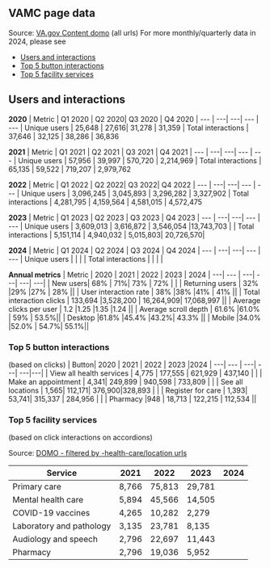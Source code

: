 ## VAMC page data
Source: [VA.gov Content domo](https://va-gov.domo.com/page/426422632) (all urls)
For more monthly/quarterly data in 2024, please see 

- [Users and interactions](#users-and-interactions)
- [Top 5 button interactions](#top-5-button-interactions)
- [Top 5 facility services](#top-5-facility-services)

## Users and interactions
**2020**
| Metric | Q1 2020 | Q2	2020|  Q3 2020 | Q4 2020
| --- | ---| ---|  --- | ---
| Unique users	| 25,648	| 27,616| 	31,278 |	31,359
| Total interactions	| 37,646	| 32,125	| 38,286	| 36,836

**2021**
| 	Metric	| 	Q1 2021 	|	Q2 2021	| 	Q3 2021	| 	Q4 2021
| --- | ---| ---|  --- | ---
| 	Unique users	| 	57,956	|	39,997	| 	570,720	| 	2,214,969
| 	Total interactions	| 	65,135	|	59,522	| 	719,207	| 	2,979,762

**2022**
| 	Metric	| 	Q1 2022 	|	Q2 2022| 	Q3 2022| 	Q4 2022
| --- | ---| ---|  --- | ---
| 	Unique users	| 	3,096,245	|	3,045,893	| 	3,296,282	| 	3,327,902
| 	Total interactions	| 	4,281,795	|	4,159,564	| 	4,581,015	| 	4,572,475

**2023**
| 	Metric	| 	Q1 2023	| 	Q2 2023	| 	Q3 2023 | Q4 2023
| --- | ---| ---|  --- | ---
| 	Unique users	| 	3,609,013	| 	3,616,872	| 	3,546,054 |13,743,703 |
| 	Total interactions	| 	5,151,114	| 	4,940,032	| 	5,015,803| 20,726,570|

**2024**
| 	Metric	| 	Q1 2024	| 	Q2 2024	| 	Q3 2024 | Q4 2024
| --- | ---| ---|  --- | ---
| 	Unique users	| | | 
| 	Total interactions	| | | |	

**Annual metrics**
| Metric | 2020 | 2021 | 2022 | 2023 | 2024
| ---| --- | ---| ---| ---| ---|
| New users| 68% | 71%| 73% | 72% | |
| Returning users | 32% |29% |27% | 28% ||
| User interaction rate | 38% |38%  |41% | 41% ||
| Total interaction clicks | 133,694 |3,528,200 | 16,264,909| 17,068,997 ||
| Average clicks per user | 1.2 |1.25 |1.35 |1.24 ||
| Average scroll depth | 61.6% |61.0% | 59% | 53.5%||
| Desktop |61.8% |45.4% |43.2%| 43.3% ||
| Mobile |34.0% |52.0% | 54.7%| 55.1%||

### Top 5 button interactions 
(based on clicks)
| Button|  2020 | 2021 | 2022 | 2023 |2024
| ---| --- | ---| ---| ---|---|
| View all health services | 4,775 | 177,555 | 621,929 | 437,140 | |
| Make an appointment | 4,341| 249,899 | 940,598 | 733,809 | |
| See all locations | 1,565| 112,171|  376,900|328,893 | |
| Register for care | 1,393| 53,741| 315,337 | 284,956 | |
| Pharmacy |948 | 18,713 | 122,215 | 112,534 ||

### Top 5 facility services 
(based on click interactions on accordions)

Source: [DOMO - filtered by -health-care/location urls](https://va-gov.domo.com/page/426422632)

|Service | 2021 | 2022 | 2023 | 2024
| ---| --- | ---| ---| ---|
| Primary care| 8,766 | 75,813|29,781 | |
| Mental health care| 5,894 | 45,566| 14,505||
| COVID-19 vaccines| 4,265 | 10,282| 2,279| |
| Laboratory and pathology| 3,135 | 23,781|8,135 ||
| Audiology and speech | 2,796 | 22,697 | 11,443||
| Pharmacy |2,796 | 19,036 | 5,952 | |




